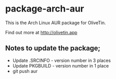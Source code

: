 # package-arch-aur

This is the Arch Linux AUR package for OliveTin. 

Find out more at http://olivetin.app

## Notes to update the package;

* Update .SRCINFO - version number in 3 places
* Update PKGBUILD - version number in 1 place
* git push aur
